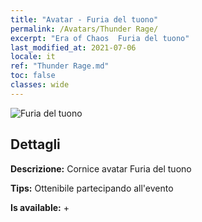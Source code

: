 ```yaml
---
title: "Avatar - Furia del tuono"
permalink: /Avatars/Thunder Rage/
excerpt: "Era of Chaos  Furia del tuono"
last_modified_at: 2021-07-06
locale: it
ref: "Thunder Rage.md"
toc: false
classes: wide
---
```

 ![Furia del tuono](/images/a/avatarFrame_57.png)

## Dettagli

 **Descrizione:** Cornice avatar Furia del tuono 

 **Tips:** Ottenibile partecipando all'evento 

 **Is available:**  + 

